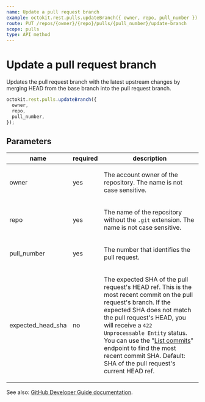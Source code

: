 ```yaml
---
name: Update a pull request branch
example: octokit.rest.pulls.updateBranch({ owner, repo, pull_number })
route: PUT /repos/{owner}/{repo}/pulls/{pull_number}/update-branch
scope: pulls
type: API method
---
```


# Update a pull request branch

Updates the pull request branch with the latest upstream changes by merging HEAD from the base branch into the pull request branch.

```js
octokit.rest.pulls.updateBranch({
  owner,
  repo,
  pull_number,
});
```

## Parameters

<table>
  <thead>
    <tr>
      <th>name</th>
      <th>required</th>
      <th>description</th>
    </tr>
  </thead>
  <tbody>
    <tr><td>owner</td><td>yes</td><td>

The account owner of the repository. The name is not case sensitive.

</td></tr>
<tr><td>repo</td><td>yes</td><td>

The name of the repository without the `.git` extension. The name is not case sensitive.

</td></tr>
<tr><td>pull_number</td><td>yes</td><td>

The number that identifies the pull request.

</td></tr>
<tr><td>expected_head_sha</td><td>no</td><td>

The expected SHA of the pull request's HEAD ref. This is the most recent commit on the pull request's branch. If the expected SHA does not match the pull request's HEAD, you will receive a `422 Unprocessable Entity` status. You can use the "[List commits](https://docs.github.com/rest/commits/commits#list-commits)" endpoint to find the most recent commit SHA. Default: SHA of the pull request's current HEAD ref.

</td></tr>
  </tbody>
</table>

See also: [GitHub Developer Guide documentation](https://docs.github.com/rest/pulls/pulls#update-a-pull-request-branch).
